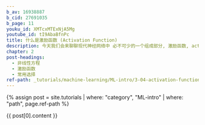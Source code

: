 ```yaml
---
b_av: 16938887
b_cid: 27691035
b_page: 11
youku_id: XMTcxMTExNjA5Mg
youtube_id: tI9AbaBfnPc
title: 什么是激励函数 (Activation Function)
description: 今天我们会来聊聊现代神经网络中 必不可少的一个组成部分, 激励函数, activation function. 激励函数也就是为了解决我们日常生活中不能用线性方程所概括的问题.
chapter: 2
post-headings:
  - 非线性方程
  - 激励函数
  - 常用选择
ref-path: _tutorials/machine-learning/ML-intro/3-04-activation-function.md
---
```



{% assign post = site.tutorials | where: "category", "ML-intro" | where: "path", page.ref-path %}

{{ post[0].content }}